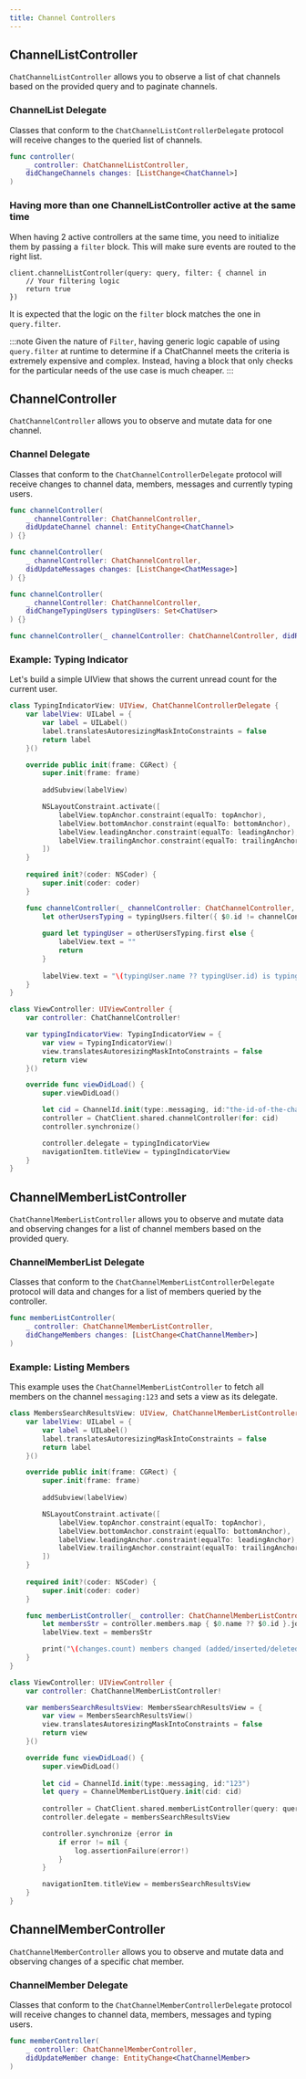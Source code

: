```yaml
---
title: Channel Controllers
---
```


## ChannelListController

`ChatChannelListController` allows you to observe a list of chat channels based on the provided query and to paginate channels.

### ChannelList Delegate

Classes that conform to the `ChatChannelListControllerDelegate` protocol will receive changes to the queried list of channels.

```swift
func controller(
    _ controller: ChatChannelListController,
    didChangeChannels changes: [ListChange<ChatChannel>]
)
```

### Having more than one ChannelListController active at the same time

When having 2 active controllers at the same time, you need to initialize them by passing a `filter` block. This will make sure events are routed to the right list.

```
client.channelListController(query: query, filter: { channel in
    // Your filtering logic
    return true
})
```

It is expected that the logic on the `filter` block matches the one in `query.filter`.

:::note
Given the nature of `Filter`, having generic logic capable of using `query.filter` at runtime to determine if a ChatChannel meets the criteria is extremely expensive and complex. Instead, having a block that only checks for the particular needs of the use case is much cheaper.
:::

## ChannelController

`ChatChannelController` allows you to observe and mutate data for one channel.

### Channel Delegate

Classes that conform to the `ChatChannelControllerDelegate` protocol will receive changes to channel data, members, messages and currently typing users.

```swift
func channelController(
    _ channelController: ChatChannelController,
    didUpdateChannel channel: EntityChange<ChatChannel>
) {}

func channelController(
    _ channelController: ChatChannelController,
    didUpdateMessages changes: [ListChange<ChatMessage>]
) {}

func channelController(
    _ channelController: ChatChannelController,
    didChangeTypingUsers typingUsers: Set<ChatUser>
) {}

func channelController(_ channelController: ChatChannelController, didReceiveMemberEvent: MemberEvent) {}
```

### Example: Typing Indicator

Let's build a simple UIView that shows the current unread count for the current user.

```swift
class TypingIndicatorView: UIView, ChatChannelControllerDelegate {
    var labelView: UILabel = {
        var label = UILabel()
        label.translatesAutoresizingMaskIntoConstraints = false
        return label
    }()

    override public init(frame: CGRect) {
        super.init(frame: frame)
        
        addSubview(labelView)

        NSLayoutConstraint.activate([
            labelView.topAnchor.constraint(equalTo: topAnchor),
            labelView.bottomAnchor.constraint(equalTo: bottomAnchor),
            labelView.leadingAnchor.constraint(equalTo: leadingAnchor),
            labelView.trailingAnchor.constraint(equalTo: trailingAnchor)
        ])
    }
    
    required init?(coder: NSCoder) {
        super.init(coder: coder)
    }

    func channelController(_ channelController: ChatChannelController, didChangeTypingUsers typingUsers: Set<ChatUser>) {
        let otherUsersTyping = typingUsers.filter({ $0.id != channelController.client.currentUserId })
        
        guard let typingUser = otherUsersTyping.first else {
            labelView.text = ""
            return
        }
        
        labelView.text = "\(typingUser.name ?? typingUser.id) is typing ..."
    }
}

class ViewController: UIViewController {
    var controller: ChatChannelController!

    var typingIndicatorView: TypingIndicatorView = {
        var view = TypingIndicatorView()
        view.translatesAutoresizingMaskIntoConstraints = false
        return view
    }()

    override func viewDidLoad() {
        super.viewDidLoad()

        let cid = ChannelId.init(type:.messaging, id:"the-id-of-the-channel")
        controller = ChatClient.shared.channelController(for: cid)
        controller.synchronize()

        controller.delegate = typingIndicatorView
        navigationItem.titleView = typingIndicatorView
    }
}
```

## ChannelMemberListController

`ChatChannelMemberListController` allows you to observe and mutate data and observing changes for a list of channel members based on the provided query.

### ChannelMemberList Delegate

Classes that conform to the `ChatChannelMemberListControllerDelegate` protocol will data and changes for a list of members queried by the controller.

```swift
func memberListController(
    _ controller: ChatChannelMemberListController,
    didChangeMembers changes: [ListChange<ChatChannelMember>]
)
```

### Example: Listing Members

This example uses the `ChatChannelMemberListController` to fetch all members on the channel `messaging:123` and sets a view as its delegate.

```swift
class MembersSearchResultsView: UIView, ChatChannelMemberListControllerDelegate {
    var labelView: UILabel = {
        var label = UILabel()
        label.translatesAutoresizingMaskIntoConstraints = false
        return label
    }()

    override public init(frame: CGRect) {
        super.init(frame: frame)
        
        addSubview(labelView)

        NSLayoutConstraint.activate([
            labelView.topAnchor.constraint(equalTo: topAnchor),
            labelView.bottomAnchor.constraint(equalTo: bottomAnchor),
            labelView.leadingAnchor.constraint(equalTo: leadingAnchor),
            labelView.trailingAnchor.constraint(equalTo: trailingAnchor)
        ])
    }
    
    required init?(coder: NSCoder) {
        super.init(coder: coder)
    }

    func memberListController(_ controller: ChatChannelMemberListController, didChangeMembers changes: [ListChange<ChatChannelMember>]) {
        let membersStr = controller.members.map { $0.name ?? $0.id }.joined(separator: ", ")
        labelView.text = membersStr

        print("\(changes.count) members changed (added/inserted/deleted)")
    }
}

class ViewController: UIViewController {
    var controller: ChatChannelMemberListController!

    var membersSearchResultsView: MembersSearchResultsView = {
        var view = MembersSearchResultsView()
        view.translatesAutoresizingMaskIntoConstraints = false
        return view
    }()

    override func viewDidLoad() {
        super.viewDidLoad()
        
        let cid = ChannelId.init(type:.messaging, id:"123")
        let query = ChannelMemberListQuery.init(cid: cid)
        
        controller = ChatClient.shared.memberListController(query: query)
        controller.delegate = membersSearchResultsView

        controller.synchronize {error in
            if error != nil {
                log.assertionFailure(error!)
            }
        }

        navigationItem.titleView = membersSearchResultsView
    }
}
```

## ChannelMemberController

`ChatChannelMemberController` allows you to observe and mutate data and observing changes of a specific chat member.

### ChannelMember Delegate

Classes that conform to the `ChatChannelMemberControllerDelegate` protocol will receive changes to channel data, members, messages and typing users.

```swift
func memberController(
    _ controller: ChatChannelMemberController,
    didUpdateMember change: EntityChange<ChatChannelMember>
)
```
